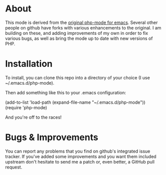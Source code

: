 # About #

This mode is derived from the [original php-mode for
emacs](http://php-mode.sourceforge.net/). Several other people on
github have forks with various enhancements to the original. I am
building on these, and adding improvements of my own in order to fix
various bugs, as well as bring the mode up to date with new versions
of PHP.

# Installation #

To install, you can clone this repo into a directory of your choice (I
use ~/.emacs.d/php-mode).

Then add something like this to your .emacs configuration:

(add-to-list 'load-path (expand-file-name "~/.emacs.d/php-mode"))
(require 'php-mode)

And you're off to the races!

# Bugs & Improvements #

You can report any problems that you find on github's integrated issue
tracker. If you've added some improvements and you want them included
upstream don't hesitate to send me a patch or, even better, a GitHub
pull request.

